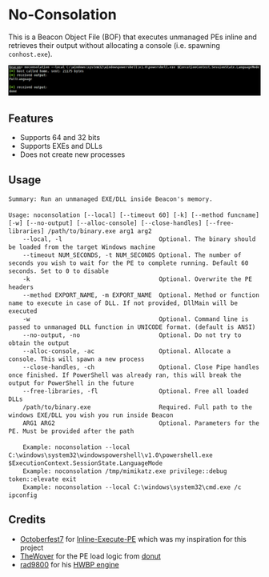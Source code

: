 # No-Consolation

This is a Beacon Object File (BOF) that executes unmanaged PEs inline and retrieves their output without allocating a console (i.e. spawning `conhost.exe`).  

![screenshot](resources/demo.png)

## Features
- Supports 64 and 32 bits
- Supports EXEs and DLLs
- Does not create new processes

## Usage
```
Summary: Run an unmanaged EXE/DLL inside Beacon's memory.

Usage: noconsolation [--local] [--timeout 60] [-k] [--method funcname] [-w] [--no-output] [--alloc-console] [--close-handles] [--free-libraries] /path/to/binary.exe arg1 arg2
    --local, -l                           Optional. The binary should be loaded from the target Windows machine
    --timeout NUM_SECONDS, -t NUM_SECONDS Optional. The number of seconds you wish to wait for the PE to complete running. Default 60 seconds. Set to 0 to disable
    -k                                    Optional. Overwrite the PE headers
    --method EXPORT_NAME, -m EXPORT_NAME  Optional. Method or function name to execute in case of DLL. If not provided, DllMain will be executed
    -w                                    Optional. Command line is passed to unmanaged DLL function in UNICODE format. (default is ANSI)
    --no-output, -no                      Optional. Do not try to obtain the output
    --alloc-console, -ac                  Optional. Allocate a console. This will spawn a new process
    --close-handles, -ch                  Optional. Close Pipe handles once finished. If PowerShell was already ran, this will break the output for PowerShell in the future
    --free-libraries, -fl                 Optional. Free all loaded DLLs
    /path/to/binary.exe                   Required. Full path to the windows EXE/DLL you wish you run inside Beacon
    ARG1 ARG2                             Optional. Parameters for the PE. Must be provided after the path

    Example: noconsolation --local C:\windows\system32\windowspowershell\v1.0\powershell.exe $ExecutionContext.SessionState.LanguageMode
    Example: noconsolation /tmp/mimikatz.exe privilege::debug token::elevate exit
    Example: noconsolation --local C:\windows\system32\cmd.exe /c ipconfig
```

## Credits
- [Octoberfest7](https://twitter.com/octoberfest73) for [Inline-Execute-PE](https://github.com/Octoberfest7/Inline-Execute-PE) which was my inspiration for this project
- [TheWover](https://twitter.com/TheRealWover) for the PE load logic from [donut](https://github.com/TheWover/donut)
- [rad9800](https://twitter.com/rad9800) for his [HWBP engine](https://github.com/rad9800/hwbp4mw)
